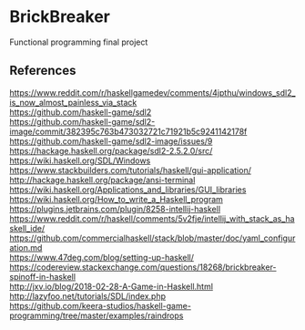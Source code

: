 # BrickBreaker
Functional programming final project

## References
https://www.reddit.com/r/haskellgamedev/comments/4jpthu/windows_sdl2_is_now_almost_painless_via_stack
<br>https://github.com/haskell-game/sdl2
<br>https://github.com/haskell-game/sdl2-image/commit/382395c763b473032721c71921b5c9241142178f
<br>https://github.com/haskell-game/sdl2-image/issues/9
<br>https://hackage.haskell.org/package/sdl2-2.5.2.0/src/
<br>https://wiki.haskell.org/SDL/Windows
<br>https://www.stackbuilders.com/tutorials/haskell/gui-application/
<br>http://hackage.haskell.org/package/ansi-terminal
<br>https://wiki.haskell.org/Applications_and_libraries/GUI_libraries
<br>https://wiki.haskell.org/How_to_write_a_Haskell_program
<br>https://plugins.jetbrains.com/plugin/8258-intellij-haskell
<br>https://www.reddit.com/r/haskell/comments/5v2fje/intellij_with_stack_as_haskell_ide/
<br>https://github.com/commercialhaskell/stack/blob/master/doc/yaml_configuration.md
<br>https://www.47deg.com/blog/setting-up-haskell/
<br>https://codereview.stackexchange.com/questions/18268/brickbreaker-spinoff-in-haskell
<br>http://jxv.io/blog/2018-02-28-A-Game-in-Haskell.html
<br>http://lazyfoo.net/tutorials/SDL/index.php
<br>https://github.com/keera-studios/haskell-game-programming/tree/master/examples/raindrops
